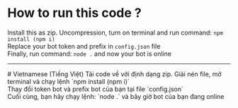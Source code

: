 # How to run this code ?
Install this as zip. Uncompression, turn on terminal and run command: `npm install (npm i)` <br>
Replace your bot token and prefix in `config.json` file <br>
Finally, run command: `node .` and now your bot is online
<hr>
# Vietnamese (Tiếng Việt)
Tải code về với định dạng zip. Giải nén file, mở terminal và chạy lệnh `npm install (npm i)` <br>
Thay đổi token bot và prefix bot của bạn tại file `config.json` <br>
Cuối cùng, bạn hãy chạy lệnh: `node .` và bây giờ bot của bạn đang online